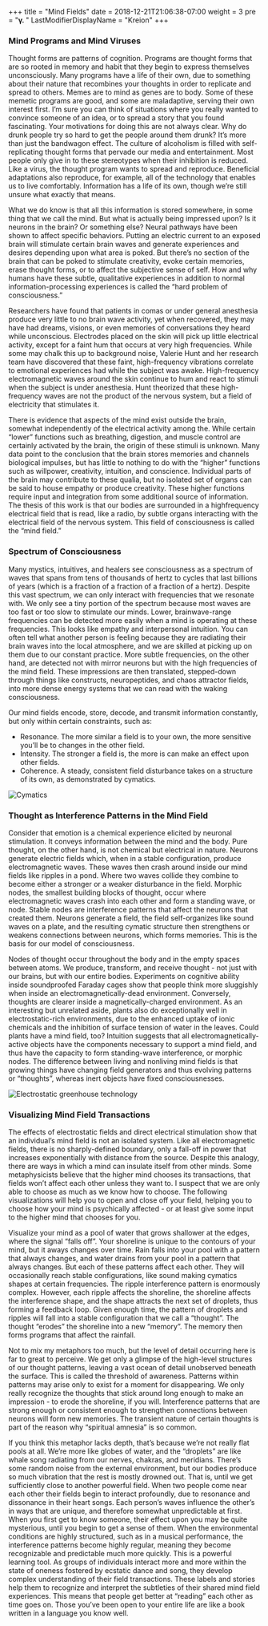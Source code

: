+++
title = "Mind Fields"
date =  2018-12-21T21:06:38-07:00
weight = 3
pre = "<b>γ. </b>"
LastModifierDisplayName = "Kreion"
+++

### Mind Programs and Mind Viruses

Thought forms are patterns of cognition. Programs are thought forms that are so rooted in memory and habit that they begin to express themselves unconsciously. Many programs have a life of their own, due to something about their nature that recombines your thoughts in order to replicate and spread to others. Memes are to mind as genes are to body. Some of these memetic programs are good, and some are maladaptive, serving their own interest first. I’m sure you can think of situations where you really wanted to convince someone of an idea, or to spread a story that you found fascinating. Your motivations for doing this are not always clear. Why do drunk people try so hard to get the people around them drunk? It’s more than just the bandwagon effect. The culture of alcoholism is filled with self-replicating thought forms that pervade our media and entertainment. Most people only give in to these stereotypes when their inhibition is reduced. Like a virus, the thought program wants to spread and reproduce. Beneficial adaptations also reproduce, for example, all of the technology that enables us to live comfortably. Information has a life of its own, though we’re still unsure what exactly that means.

What we do know is that all this information is stored somewhere, in some thing that we call the mind. But what is actually being impressed upon? Is it neurons in the brain? Or something else? Neural pathways have been shown to affect specific behaviors. Putting an electric current to an exposed brain will stimulate certain brain waves and generate experiences and desires depending upon what area is poked. But there’s no section of the brain that can be poked to stimulate creativity, evoke certain memories, erase thought forms, or to affect the subjective sense of self. How and why humans have these subtle, qualitative experiences in addition to normal information-processing experiences is called the “hard problem of consciousness.”

Researchers have found that patients in comas or under general anesthesia produce very little to no brain wave activity, yet when recovered, they may have had dreams, visions, or even memories of conversations they heard while unconscious. Electrodes placed on the skin will pick up little electrical activity, except for a faint hum that occurs at very high frequencies. While some may chalk this up to background noise, Valerie Hunt and her research team have discovered that these faint, high-frequency vibrations correlate to emotional experiences had while the subject was awake. High-frequency electromagnetic waves around the skin continue to hum and react to stimuli when the subject is under anesthesia. Hunt theorized that these high-frequency waves are not the product of the nervous system, but a field of electricity that stimulates it.

There is evidence that aspects of the mind exist outside the brain, somewhat independently of the electrical activity among the. While certain “lower” functions such as breathing, digestion, and muscle control are certainly activated by the brain, the origin of these stimuli is unknown. Many data point to the conclusion that the brain stores memories and channels biological impulses, but has little to nothing to do with the “higher” functions such as willpower, creativity, intuition, and conscience. Individual parts of the brain may contribute to these qualia, but no isolated set of organs can be said to house empathy or produce creativity. These higher functions require input and integration from some additional source of information. The thesis of this work is that our bodies are surrounded in a highfrequency electrical field that is read, like a radio, by subtle organs interacting with the electrical field of the nervous system. This field of consciousness is called the “mind field.”

### Spectrum of Consciousness

Many mystics, intuitives, and healers see consciousness as a spectrum of waves that spans from tens of thousands of hertz to cycles that last billions of years (which is a fraction of a fraction of a fraction of a hertz). Despite this vast spectrum, we can only interact with frequencies that we resonate with. We only see a tiny portion of the spectrum because most waves are too fast or too slow to stimulate our minds. Lower, brainwave-range frequencies can be detected more easily when a mind is operating at these frequencies. This looks like empathy and interpersonal intuition. You can often tell what another person is feeling because they are radiating their brain waves into the local atmosphere, and we are skilled at picking up on them due to our constant practice. More subtle frequencies, on the other hand, are detected not with mirror neurons but with the high frequencies of the mind field. These impressions are then translated, stepped-down through things like constructs, neuropeptides, and chaos attractor fields, into more dense energy systems that we can read with the waking consciousness.

Our mind fields encode, store, decode, and transmit information constantly, but only within
certain constraints, such as:
* Resonance. The more similar a field is to your own, the more sensitive you’ll be to changes in the other field.
* Intensity. The stronger a field is, the more is can make an effect upon other fields.
* Coherence. A steady, consistent field disturbance takes on a structure of its own, as demonstrated by cymatics.

![Cymatics](/img/cymatics.png)

### Thought as Interference Patterns in the Mind Field
Consider that emotion is a chemical experience elicited by neuronal stimulation. It conveys information between the mind and the body. Pure thought, on the other hand, is not chemical but electrical in nature. Neurons generate electric fields which, when in a stable configuration, produce electromagnetic waves. These waves then crash around inside our mind fields like ripples in a pond. Where two waves collide they combine to become either a stronger or a weaker disturbance in the field. Morphic nodes, the smallest building blocks of thought, occur where electromagnetic waves crash into each other and form a standing wave, or node. Stable nodes are interference patterns that affect the neurons that created them. Neurons generate a field, the field self-organizes like sound waves on a plate, and the resulting cymatic structure then strengthens or weakens connections between neurons, which forms memories. This is the basis for our model of consciousness.

Nodes of thought occur throughout the body and in the empty spaces between atoms. We produce, transform, and receive thought - not just with our brains, but with our entire bodies. Experiments on cognitive ability inside soundproofed Faraday cages show that people think more sluggishly when inside an electromagnetically-dead environment. Conversely, thoughts are clearer inside a magnetically-charged environment. As an interesting but unrelated aside, plants also do exceptionally well in electrostatic-rich environments, due to the enhanced uptake of ionic chemicals and the inhibition of surface tension of water in the leaves. Could plants have a mind field, too? Intuition suggests that all electromagnetically-active objects have the components necessary to support a mind field, and thus have the capacity to form standing-wave interference, or morphic nodes. The difference between living and nonliving mind fields is that growing things have changing field generators and thus evolving patterns or “thoughts”, whereas inert objects have fixed consciousnesses.

![Electrostatic greenhouse technology](/img/electrostaticGreenhouse.jpg)

### Visualizing Mind Field Transactions
The effects of electrostatic fields and direct electrical stimulation show that an individual’s mind field is not an isolated system. Like all electromagnetic fields, there is no sharply-defined boundary, only a fall-off in power that increases exponentially with distance from the source. Despite this analogy, there are ways in which a mind can insulate itself from other minds. Some metaphysicists believe that the higher mind chooses its transactions, that fields won’t affect each other unless they want to. I suspect that we are only able to choose as much as we know how to choose. The following visualizations will help you to open and close off your field, helping you to choose how your mind is psychically affected - or at least give some input to the higher mind that chooses for you.

Visualize your mind as a pool of water that grows shallower at the edges, where the signal “falls off”. Your shoreline is unique to the contours of your mind, but it aways changes over time. Rain falls into your pool with a pattern that always changes, and water drains from your pool in a pattern that always changes. But each of these patterns affect each other. They will occasionally reach stable configurations, like sound making cymatics shapes at certain frequencies. The ripple interference pattern is enormously complex. However, each ripple affects the shoreline, the shoreline affects the interference shape, and the shape attracts the next set of droplets, thus forming a feedback loop. Given enough time, the pattern of droplets and ripples will fall into a stable configuration that we call a “thought”. The thought “erodes” the shoreline into a new “memory”. The memory then forms programs that affect the rainfall.

Not to mix my metaphors too much, but the level of detail occurring here is far to great to perceive. We get only a glimpse of the high-level structures of our thought patterns, leaving a vast ocean of detail unobserved beneath the surface. This is called the threshold of awareness. Patterns within patterns may arise only to exist for a moment for disappearing. We only really recognize the thoughts that stick around long enough to make an impression - to erode the shoreline, if you will. Interference patterns that are strong enough or consistent enough to strengthen connections between neurons will form new memories. The transient nature of certain thoughts is part of the reason why “spiritual amnesia” is so common.

If you think this metaphor lacks depth, that’s because we’re not really flat pools at all. We’re more like globes of water, and the “droplets” are like whale song radiating from our nerves, chakras, and meridians. There’s some random noise from the external environment, but our bodies produce so much vibration that the rest is mostly drowned out. That is, until we get sufficiently close to another powerful field. When two people come near each other their fields begin to interact profoundly, due to resonance and dissonance in their heart songs. Each person’s waves influence the other’s in ways that are unique, and therefore somewhat unpredictable at first. When you first get to know someone, their effect upon you may be quite mysterious, until you begin to get a sense of them. When the environmental conditions are highly structured, such as in a musical performance, the interference patterns become highly regular, meaning they become recognizable and predictable much more quickly. This is a powerful learning tool. As groups of individuals interact more and more within the state of oneness fostered by ecstatic dance and song, they develop complex understanding of their field transactions. These labels and stories help them to recognize and interpret the subtleties of their shared mind field experiences. This means that people get better at “reading” each other as time goes on. Those you’ve been open to your entire life are like a book written in a language you know well.
